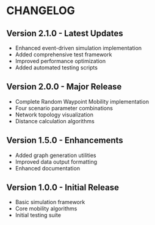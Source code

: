 # CHANGELOG

## Version 2.1.0 - Latest Updates
- Enhanced event-driven simulation implementation
- Added comprehensive test framework
- Improved performance optimization
- Added automated testing scripts

## Version 2.0.0 - Major Release
- Complete Random Waypoint Mobility implementation
- Four scenario parameter combinations
- Network topology visualization
- Distance calculation algorithms

## Version 1.5.0 - Enhancements
- Added graph generation utilities
- Improved data output formatting
- Enhanced documentation

## Version 1.0.0 - Initial Release
- Basic simulation framework
- Core mobility algorithms
- Initial testing suite
